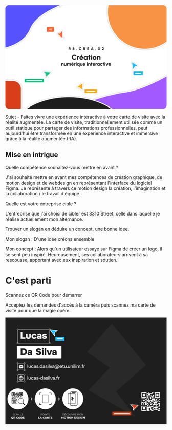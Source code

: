 ![Preview QR Code"](cover.png)

Sujet - Faites vivre une expérience intéractive à votre carte de visite avec la réalité augmentée.
La carte de visite, traditionnellement utilisée comme un outil statique pour partager des informations professionnelles, peut aujourd'hui être transformée en une expérience interactive et immersive grâce à la réalité augmentée (RA).


## Mise en intrigue

Quelle compétence souhaitez-vous mettre en avant ?

J'ai souhaité mettre en avant mes compétences de création graphique, de motion design et de webdesign en représentant l'interface du logiciel Figma.
Je représente à travers ce motion design la création, l'imagination et la collaboration / le travail d'équipe

Quelle est votre entreprise cible ?

L'entreprise que j'ai choisi de cibler est 3310 Street. celle dans laquelle je réalise actuellement mon alternance.

Trouver un slogan en déduire un concept, une bonne idée.

Mon slogan : D'une idée créons ensemble

Mon concept : Alors qu'un utilisateur essaye sur Figma de créer un logo, il se sent peu inspiré. Heureusement, ses collaborateurs arrivent à sa rescousse, apportant avec eux inspiration et soutien.

# C'est parti

Scannez ce QR Code pour démarrer

Acceptez les demandes d'accès à la caméra puis scannez ma carte de visite pour que la magie opère.

![Target Image](carte_de_visite.png)